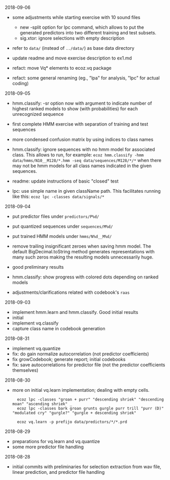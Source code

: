 2018-09-06

- some adjustments while starting exercise with 10 sound files
    - new -split option for lpc command, which allows to put the
      generated predictors into two different training and test subsets.
    - sig.xtor: ignore selections with empty description

- refer to `data/` (instead of `../data/`) as base data directory

- update readme and move exercise description to ex1.md
- refact: move Vq* elements to ecoz.vq package
- refact: some general renaming
  (eg., "lpa" for analysis, "lpc" for actual coding)

2018-09-05

- hmm.classify: -sr option now with argument to indicate number of highest
  ranked models to show (with probabilities) for each unrecognized sequence

- first complete HMM exercise with separation of training and test sequences

- more condensed confusion matrix by using indices to class names

- hmm.classify: ignore sequences with no hmm model for associated class.
  This allows to run, for example:
  `ecoz hmm.classify -hmm  data/hmms/N10__M128/*.hmm -seq data/sequences/M128/*/*`
  when there may not be hmm models for all class names indicated in the
  given sequences.

- readme: update instructions of basic "closed" test
- lpc: use simple name in given className path.
  This facilitates running like this:
  `ecoz lpc -classes data/signals/*`

2018-09-04

- put predictor files under `predictors/P%d/`
- put quantized sequences under `sequences/M%d/`
- put trained HMM models under `hmms/N%d__M%d/`
- remove trailing insignificant zeroes when saving hmm model.
  The default BigDecimal.toString method generates representations with
  many such zeros making the resulting models unnecessarily huge.

- good preliminary results
- hmm.classify: show progress with colored dots depending on ranked models
- adjustments/clarifications related with codebook's `raas`

2018-09-03

- implement hmm.learn and hmm.classify.
  Good initial results
- initial
- implement vq.classify
- capture class name in codebook generation

2018-08-31

- implement vq.quantize
- fix: do gain normalize autocorrelation (not predictor coefficients)
- fix growCodebook;  generate report;  initial codebooks
- fix: save autocorrelations for predictor file
  (not the predictor coefficients themselves)

2018-08-30

- more on initial vq.learn implementation;
  dealing with empty cells.

        ecoz lpc -classes "groan + purr" "descending shriek" "descending moan" "ascending shriek" _
        ecoz lpc -classes bark groan grunts gurgle purr trill "purr (D)" "modulated cry" "gurgle?" "gurgle + descending shriek"

        ecoz vq.learn -p prefijo data/predictors/*/*.prd


2018-08-29

- preparations for vq.learn and vq.quantize
- some more predictor file handling

2018-08-28

- initial commits with preliminaries for selection extraction from wav file,
  linear prediction, and predictor file handling
